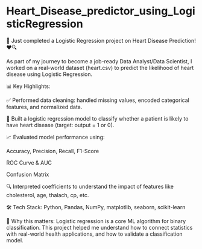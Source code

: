 # Heart_Disease_predictor_using_LogisticRegression
🚀 Just completed a Logistic Regression project on Heart Disease Prediction! ❤️🔍

As part of my journey to become a job-ready Data Analyst/Data Scientist, I worked on a real-world dataset (heart.csv) to predict the likelihood of heart disease using Logistic Regression.

📊 Key Highlights:

✅ Performed data cleaning: handled missing values, encoded categorical features, and normalized data.

🧠 Built a logistic regression model to classify whether a patient is likely to have heart disease (target: output = 1 or 0).

📈 Evaluated model performance using:

Accuracy, Precision, Recall, F1-Score

ROC Curve & AUC

Confusion Matrix

🔍 Interpreted coefficients to understand the impact of features like cholesterol, age, thalach, cp, etc.

🛠 Tech Stack:
Python, Pandas, NumPy, matplotlib, seaborn, scikit-learn

📌 Why this matters: Logistic regression is a core ML algorithm for binary classification. This project helped me understand how to connect statistics with real-world health applications, and how to validate a classification model.
